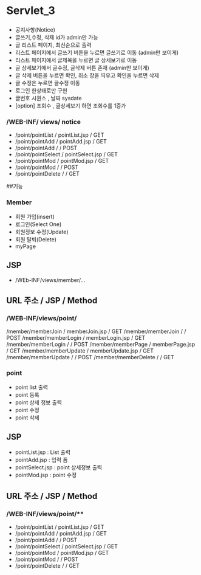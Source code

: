 # Servlet_3

###
- 공지사항(Notice)
- 글쓰기,수정, 삭제  id가 admin만 가능 
- 글 리스트 페이지, 최신순으로 출력
- 리스트 페이지에서 글쓰기 버튼을 누르면 글쓰기로 이동 (admin만 보이게)
- 리스트 페이지에서 글제목을 누르면 글 상세보기로 이동
- 글 상세보기에서 글수정, 글삭제 버튼 존재 (admin만 보이게)
- 글 삭제 버튼을 누르면 확인, 취소 창을 띄우고 확인을 누르면 삭제
- 글 수정은 누르면 글수정 이동
- 로그인 한상태로만 구현
- 글번호 시퀀스 , 날짜 sysdate
- [option] 조회수 , 글상세보기 하면 조회수를 1증가

### /WEB-INF/ views/ notice
 - /point/pointList		/ pointList.jsp		/ GET
 - /point/pointAdd		/ pointAdd.jsp		/ GET
 - /point/pointAdd		/					/ POST
 - /point/pointSelect	/ pointSelect.jsp	/ GET
 - /point/pointMod		/ pointMod.jsp		/ GET
 - /point/pointMod		/					/ POST
 - /point/pointDelete	/					/ GET
 

##기능 

### Member
 - 회원 가입(insert)
 - 로그인(Select One)
 - 회원정보 수정(Update)
 - 회원 탈퇴(Delete)
 - myPage
 
 ## JSP
  - /WEb-INF/views/member/...
  
## URL 주소				/	JSP				/ Method
### /WEB-INF/views/point/
/member/memberJoin		/ memberJoin.jsp	/ GET
/member/memberJoin		/					/ POST
/member/memberLogin		/ memberLogin.jsp	/ GET
/member/memberLogin		/ 					/ POST
/member/memberPage		/ memberPage.jsp	/ GET
/member/memberUpdate	/ memberUpdate.jsp	/ GET
/member/memberUpdate	/					/ POST
/member/memberDelete	/					/ GET
### point
 - point list 출력
 - point 등록
 - point 상세 정보 출력 
 - point 수정
 - point 삭제
 
 
## JSP
 - pointList.jsp	: List 출력
 - pointAdd.jsp		: 입력 폼
 - pointSelect.jsp	: point 상세정보 출력 
 - pointMod.jsp		: point 수정
 
## URL 주소				/	JSP				/ Method
### /WEB-INF/views/point/**
 - /point/pointList		/ pointList.jsp		/ GET
 - /point/pointAdd		/ pointAdd.jsp		/ GET
 - /point/pointAdd		/					/ POST
 - /point/pointSelect	/ pointSelect.jsp	/ GET
 - /point/pointMod		/ pointMod.jsp		/ GET
 - /point/pointMod		/					/ POST
 - /point/pointDelete	/					/ GET
 

 
